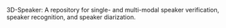 3D-Speaker: A repository for single- and multi-modal speaker verification, speaker recognition, and speaker diarization.
